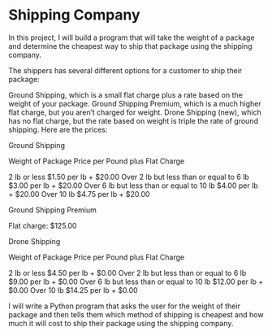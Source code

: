 # Shipping Company
In this project, I will build a program that will take the weight of a package and determine the cheapest way to ship that package using the shipping company.

The shippers has several different options for a customer to ship their package:

Ground Shipping, which is a small flat charge plus a rate based on the weight of your package.
Ground Shipping Premium, which is a much higher flat charge, but you aren’t charged for weight.
Drone Shipping (new), which has no flat charge, but the rate based on weight is triple the rate of ground shipping.
Here are the prices:

Ground Shipping

Weight of Package	Price per Pound	plus Flat Charge

2 lb or less $1.50 per lb	+ $20.00
Over 2 lb but less than or equal to 6 lb	$3.00 per lb +	$20.00
Over 6 lb but less than or equal to 10 lb	$4.00	per lb + $20.00
Over 10 lb	$4.75 per lb + $20.00

Ground Shipping Premium

Flat charge: $125.00

Drone Shipping

Weight of Package	Price per Pound plus Flat Charge

2 lb or less	$4.50 per lb + $0.00
Over 2 lb but less than or equal to 6 lb 	$9.00 per lb +	$0.00
Over 6 lb but less than or equal to 10 lb	$12.00 per lb +	$0.00
Over 10 lb	$14.25 per lb +	$0.00

I will write a Python program that asks the user for the weight of their package and then tells them which method of shipping is cheapest and how much it will cost to ship their package using the shipping company.
